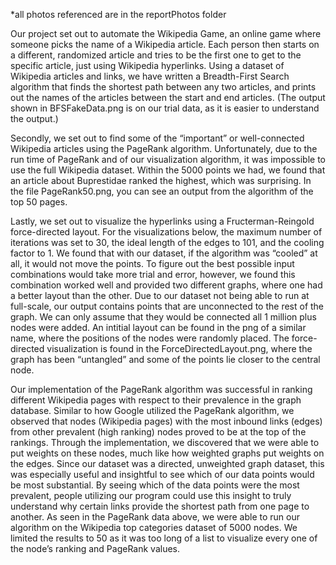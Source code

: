 *all photos referenced are in the reportPhotos folder

Our project set out to automate the Wikipedia Game, an online game where someone picks the name of a Wikipedia article. Each person then starts on a different, randomized article and tries to be the first one to get to the specific article, just using Wikipedia hyperlinks. Using a dataset of Wikipedia articles and links, we have written a Breadth-First Search algorithm that finds the shortest path between any two articles, and prints out the names of the articles between the start and end articles. (The output shown in BFSFakeData.png is on our trial data, as it is easier to understand the output.)

Secondly, we set out to find some of the “important” or well-connected Wikipedia articles using the PageRank algorithm. Unfortunately, due to the run time of PageRank and of our visualization algorithm, it was impossible to use the full Wikipedia dataset. Within the 5000 points we had, we found that an article about Buprestidae ranked the highest, which was surprising. In the file PageRank50.png,  you can see an output from the algorithm of the top 50 pages.

Lastly, we set out to visualize the hyperlinks using a Fructerman-Reingold force-directed layout.  For the visualizations below, the maximum number of iterations was set to 30,  the ideal length of the edges to 101, and the cooling factor to 1. We found that with our dataset, if the algorithm was “cooled” at all, it would not move the points. To figure out the best possible input combinations would take more trial and error, however, we found this combination worked well and provided two different graphs, where one had a better layout than the other.  Due to our dataset not being able to run at full-scale, our output contains points that are unconnected to the rest of the graph. We can only assume that they would be connected all 1 million plus nodes were added. An intitial layout can be found in the png of a similar name, where the positions of the nodes were randomly placed. The force-directed visualization is found in the ForceDirectedLayout.png, where the graph has been “untangled” and some of the points lie closer to the central node. 

Our implementation of the PageRank algorithm was successful in ranking different Wikipedia pages with respect to their prevalence in the graph database. Similar to how Google utilized the PageRank algorithm, we observed that nodes (Wikipedia pages) with the most inbound links (edges) from other prevalent (high ranking) nodes proved to be at the top of the rankings. Through the implementation, we discovered that we were able to put weights on these nodes, much like how weighted graphs put weights on the edges. Since our dataset was a directed, unweighted graph dataset, this was especially useful and insightful to see which of our data points would be most substantial. By seeing which of the data points were the most prevalent, people utilizing our program could use this insight to truly understand why certain links provide the shortest path from one page to another. As seen in the PageRank data above, we were able to run our algorithm on the Wikipedia top categories dataset of 5000 nodes. We limited the results to 50 as it was too long of a list to visualize every one of the node’s ranking and PageRank values.


